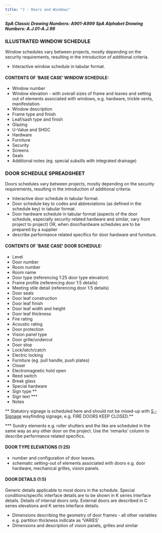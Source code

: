 ```yaml
---
title: "J - Doors and Windows"
---
```

***SpA Classic Drawing Numbers: A901-A999***
***SpA Alphabet Drawing Numbers: A.J.01-A.J.99***

### ILLUSTRATED WINDOW SCHEDULE

Window schedules vary between projects, mostly depending on the security requirements, resulting in the introduction of additional criteria.

- Interactive window schedule in tabular format.

#### CONTENTS OF ‘BASE CASE’ WINDOW SCHEDULE: ###

- Window number
- Window elevation - with overall sizes of frame and leaves and setting out of elements associated with windows, e.g. hardware, trickle vents, manifestation.
- Window description
- Frame type and finish
- Leaf/sash type and finish
- Glazing
- U-Value and SHGC
- Hardware
- Furniture
- Security
- Screens
- Seals
- Additional notes (eg. special subsills with integrated drainage)

### DOOR SCHEDULE SPREADSHEET

Doors schedules vary between projects, mostly depending on the security requirements, resulting in the introduction of additional criteria.

- Interactive door schedule in tabular format.
- Door schedule key to codes and abbreviations (as defined in the schedule key) in tabular format.
- Door hardware schedule in tabular format (aspects of the door schedule, especially security related hardware and similar, vary from project to project) 
	OR, when door/hardware schedules are to be prepared by a supplier
- describe performance related specifics for door hardware and furniture.

#### CONTENTS OF 'BASE CASE' DOOR SCHEDULE:

- Level
- Door number
- Room number
- Room name
- Door type (referencing 1:25 door type elevation)
- Frame profile (referencing door 1:5 details)
- Meeting stile detail (referencing door 1:5 details)
- Door seals
- Door leaf construction
- Door leaf finish
- Door leaf width and height
- Door leaf thickness
- Fire rating
- Acoustic rating
- Door protection
- Vision panel type
- Door grille/undercut
- Door stop
- Lock/latch/catch
- Electric locking
- Furniture (eg. pull handle, push plates)
- Closer
- Electromagnetic hold open
- Reed switch
- Break glass
- Special hardware
- Sign type **
- Sign text ***
- Notes

** Statutory signage is scheduled here and should not be mixed-up with [S - Signage](notes/2_Alphabet/S%20-%20Signage.md) wayfinding signage, e.g. FIRE DOORS KEEP CLOSED.**

*** Sundry elements e.g. roller shutters and the like are scheduled in the same way as any other door on the project. Use the ‘remarks’ column to describe performance related specifics.

#### DOOR TYPE ELEVATIONS (1:25)

-  number and configuration of door leaves.
- schematic setting-out of elements associated with doors e.g. door hardware, mechanical grilles, vision panels.

#### DOOR DETAILS (1:5)

Generic details applicable to most doors in the schedule.
Special conditions/specific interface details are to be shown in K series interface details.
Details of internal doors only. External doors are described in C series elevations and K series interface details.

- Dimensions describing the geometry of door frames - all other variables e.g. partition thickness indicate as ‘VARIES’
- Dimensions and description of vision panels, grilles and similar


